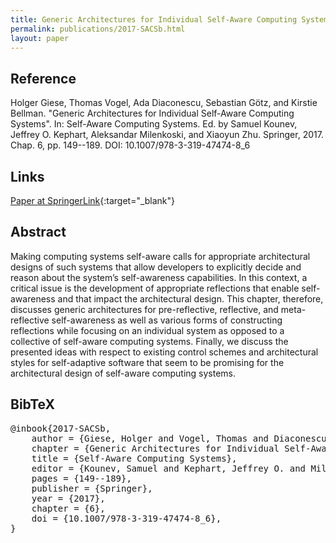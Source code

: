 ```yaml
---
title: Generic Architectures for Individual Self-Aware Computing Systems
permalink: publications/2017-SACSb.html
layout: paper
---
```


## Reference
Holger Giese, Thomas Vogel, Ada Diaconescu, Sebastian Götz, and Kirstie Bellman. "Generic Architectures for Individual Self-Aware Computing Systems". In: Self-Aware Computing Systems. Ed. by Samuel Kounev, Jeffrey O. Kephart, Aleksandar Milenkoski, and Xiaoyun Zhu. Springer, 2017. Chap. 6, pp. 149--189. DOI: 10.1007/978-3-319-47474-8\_6

## Links

[Paper at SpringerLink](https://doi.org/10.1007/978-3-319-47474-8_6){:target="_blank"}

## Abstract
Making computing systems self-aware calls for appropriate architectural designs of such systems that allow developers to explicitly decide and reason about the system’s self-awareness capabilities. In this context, a critical issue is the development of appropriate reflections that enable self-awareness and that impact the architectural design. This chapter, therefore, discusses generic architectures for pre-reflective, reflective, and meta-reflective self-awareness as well as various forms of constructing reflections while focusing on an individual system as opposed to a collective of self-aware computing systems. Finally, we discuss the presented ideas with respect to existing control schemes and architectural styles for self-adaptive software that seem to be promising for the architectural design of self-aware computing systems.

## BibTeX

<div class="bibtex">
<pre>@inbook{2017-SACSb,
    author = {Giese, Holger and Vogel, Thomas and Diaconescu, Ada and Götz, Sebastian and Bellman, Kirstie},
    chapter = {Generic Architectures for Individual Self-Aware Computing Systems},
    title = {Self-Aware Computing Systems},
    editor = {Kounev, Samuel and Kephart, Jeffrey O. and Milenkoski, Aleksandar and Zhu, Xiaoyun},
    pages = {149--189},
    publisher = {Springer},
    year = {2017},
    chapter = {6},
    doi = {10.1007/978-3-319-47474-8_6},
}</pre>
</div>
